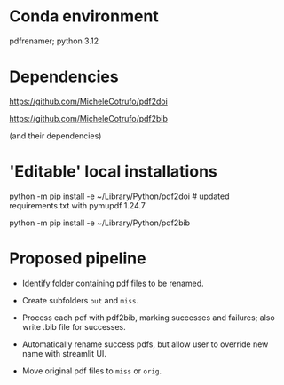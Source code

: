 # Conda environment

pdfrenamer; python 3.12

# Dependencies

<https://github.com/MicheleCotrufo/pdf2doi>

<https://github.com/MicheleCotrufo/pdf2bib>

(and their dependencies)

# 'Editable' local installations

python -m pip install -e ~/Library/Python/pdf2doi # updated requirements.txt with pymupdf 1.24.7

python -m pip install -e ~/Library/Python/pdf2bib

# Proposed pipeline

- Identify folder containing pdf files to be renamed.

- Create subfolders `out` and `miss`.

- Process each pdf with pdf2bib, marking successes and failures; also write .bib file for successes.

- Automatically rename success pdfs, but allow user to override new name with streamlit UI.

- Move original pdf files to `miss` or `orig`.

